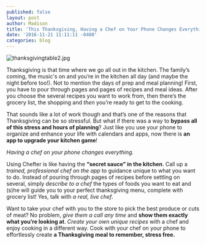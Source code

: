 ```yaml
---
published: false
layout: post
author: Madison
title: 'This Thanksgiving, Having a Chef on Your Phone Changes Everything'
date: '2016-11-21 11:11:11 -0400'
categories: blog
---
```

![thanksgivingtable2.jpg]({{site.baseurl}}/img/thanksgivingtable2.jpg)

Thanksgiving is that time where we go all out in the kitchen. The family’s coming, the music's on and you’re in the kitchen all day (and maybe the night before too!). Not to mention the days of prep and meal planning! First, you have to pour through pages and pages of recipes and meal ideas. After you choose the several recipes you want to work from, then there’s the grocery list, the shopping and _then_ you’re ready to get to the cooking. 

That sounds like a lot of work though and that’s one of the reasons that Thanksgiving can be so stressful. But what if there was a way to **bypass all of this stress and hours of planning**? Just like you use your phone to organize and enhance your life with calendars and apps, now there is **an app to upgrade your kitchen game**! 

_Having a chef on your phone changes everything._

Using Chefter is like having the **“secret sauce” in the kitchen**. Call up a _trained, professional chef on the app_ to guidance unique to what you want to do. Instead of pouring through pages of recipes before settling on several, simply _describe to a chef_ the types of foods you want to eat and (s)he will guide you to your perfect thanksgiving menu, complete with grocery list! Yes, talk with _a real, live chef_. 

Want to take your chef with you to the store to pick the best produce or cuts of meat? No problem, _give them a call any time_ and **show them exactly what you’re looking at**. _Create your own unique recipes_ with a chef and enjoy cooking in a different way. Cook with your chef on your phone to effortlessly create **a Thanksgiving meal to remember, stress free.**
